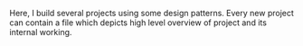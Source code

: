 Here, I build several projects using some design patterns. Every new project can contain a file which depicts high level overview of 
project and its internal working.
